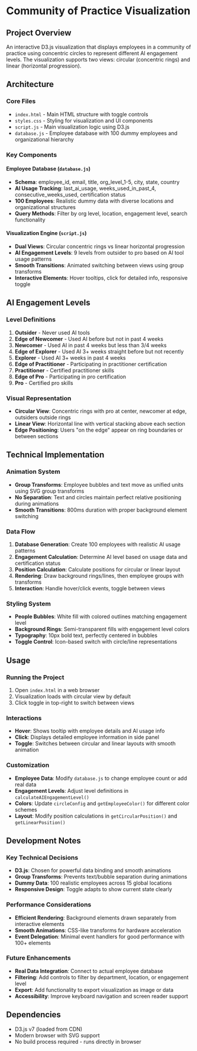 # Community of Practice Visualization

## Project Overview
An interactive D3.js visualization that displays employees in a community of practice using concentric circles to represent different AI engagement levels. The visualization supports two views: circular (concentric rings) and linear (horizontal progression).

## Architecture

### Core Files
- `index.html` - Main HTML structure with toggle controls
- `styles.css` - Styling for visualization and UI components
- `script.js` - Main visualization logic using D3.js
- `database.js` - Employee database with 100 dummy employees and organizational hierarchy

### Key Components

#### Employee Database (`database.js`)
- **Schema**: employee_id, email, title, org_level_1-5, city, state, country
- **AI Usage Tracking**: last_ai_usage, weeks_used_in_past_4, consecutive_weeks_used, certification status
- **100 Employees**: Realistic dummy data with diverse locations and organizational structures
- **Query Methods**: Filter by org level, location, engagement level, search functionality

#### Visualization Engine (`script.js`)
- **Dual Views**: Circular concentric rings vs linear horizontal progression
- **AI Engagement Levels**: 9 levels from outsider to pro based on AI tool usage patterns
- **Smooth Transitions**: Animated switching between views using group transforms
- **Interactive Elements**: Hover tooltips, click for detailed info, responsive toggle

## AI Engagement Levels

### Level Definitions
1. **Outsider** - Never used AI tools
2. **Edge of Newcomer** - Used AI before but not in past 4 weeks  
3. **Newcomer** - Used AI in past 4 weeks but less than 3/4 weeks
4. **Edge of Explorer** - Used AI 3+ weeks straight before but not recently
5. **Explorer** - Used AI 3+ weeks in past 4 weeks
6. **Edge of Practitioner** - Participating in practitioner certification
7. **Practitioner** - Certified practitioner skills
8. **Edge of Pro** - Participating in pro certification  
9. **Pro** - Certified pro skills

### Visual Representation
- **Circular View**: Concentric rings with pro at center, newcomer at edge, outsiders outside rings
- **Linear View**: Horizontal line with vertical stacking above each section
- **Edge Positioning**: Users "on the edge" appear on ring boundaries or between sections

## Technical Implementation

### Animation System
- **Group Transforms**: Employee bubbles and text move as unified units using SVG group transforms
- **No Separation**: Text and circles maintain perfect relative positioning during animations
- **Smooth Transitions**: 800ms duration with proper background element switching

### Data Flow
1. **Database Generation**: Create 100 employees with realistic AI usage patterns
2. **Engagement Calculation**: Determine AI level based on usage data and certification status
3. **Position Calculation**: Calculate positions for circular or linear layout
4. **Rendering**: Draw background rings/lines, then employee groups with transforms
5. **Interaction**: Handle hover/click events, toggle between views

### Styling System
- **People Bubbles**: White fill with colored outlines matching engagement level
- **Background Rings**: Semi-transparent fills with engagement level colors
- **Typography**: 10px bold text, perfectly centered in bubbles
- **Toggle Control**: Icon-based switch with circle/line representations

## Usage

### Running the Project
1. Open `index.html` in a web browser
2. Visualization loads with circular view by default
3. Click toggle in top-right to switch between views

### Interactions
- **Hover**: Shows tooltip with employee details and AI usage info
- **Click**: Displays detailed employee information in side panel
- **Toggle**: Switches between circular and linear layouts with smooth animation

### Customization
- **Employee Data**: Modify `database.js` to change employee count or add real data
- **Engagement Levels**: Adjust level definitions in `calculateAIEngagementLevel()`
- **Colors**: Update `circleConfig` and `getEmployeeColor()` for different color schemes
- **Layout**: Modify position calculations in `getCircularPosition()` and `getLinearPosition()`

## Development Notes

### Key Technical Decisions
- **D3.js**: Chosen for powerful data binding and smooth animations
- **Group Transforms**: Prevents text/bubble separation during animations
- **Dummy Data**: 100 realistic employees across 15 global locations
- **Responsive Design**: Toggle adapts to show current state clearly

### Performance Considerations
- **Efficient Rendering**: Background elements drawn separately from interactive elements
- **Smooth Animations**: CSS-like transforms for hardware acceleration
- **Event Delegation**: Minimal event handlers for good performance with 100+ elements

### Future Enhancements
- **Real Data Integration**: Connect to actual employee database
- **Filtering**: Add controls to filter by department, location, or engagement level
- **Export**: Add functionality to export visualization as image or data
- **Accessibility**: Improve keyboard navigation and screen reader support

## Dependencies
- D3.js v7 (loaded from CDN)
- Modern browser with SVG support
- No build process required - runs directly in browser